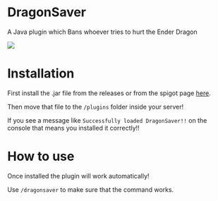 # DragonSaver
 A Java plugin which Bans whoever tries to hurt the Ender Dragon
 
 <img src="https://static.wikia.nocookie.net/minecraft_gamepedia/images/0/0a/Ender_Dragon.gif/revision/latest?cb=20210107043116">
 
# Installation

First install the .jar file from the releases or from the spigot page [here](https://www.spigotmc.org/resources/dragonsaver.95678/).

Then move that file to the `/plugins` folder inside your server!

If you see a message like `Successfully loaded DragonSaver!!` on the console that means you installed it correctly!!

# How to use

Once installed the plugin will work automatically!

Use `/dragonsaver` to make sure that the command works.
